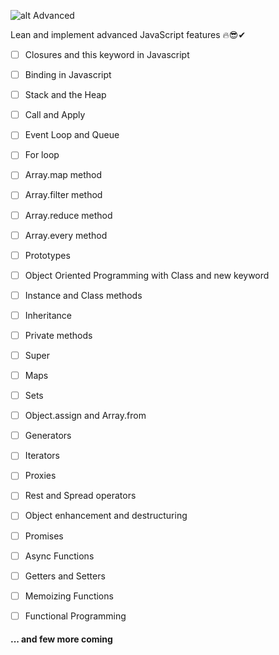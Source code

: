 ![alt Advanced](https://www.stimulsoft.com/images/products/reports-js/js.png)

Lean and implement advanced JavaScript features 🔥😎✔

- [ ] Closures and this keyword in Javascript
- [ ] Binding in Javascript
- [ ] Stack and the Heap
- [ ] Call and Apply 
- [ ] Event Loop and Queue
- [ ] For loop
- [ ] Array.map method
- [ ] Array.filter method
- [ ] Array.reduce method
- [ ] Array.every method
- [ ] Prototypes
- [ ] Object Oriented Programming with Class and new keyword
- [ ] Instance and Class methods
- [ ] Inheritance
- [ ] Private methods
- [ ] Super
- [ ] Maps
- [ ] Sets
- [ ] Object.assign and Array.from
- [ ] Generators
- [ ] Iterators
- [ ] Proxies
- [ ] Rest and Spread operators
- [ ] Object enhancement and destructuring
- [ ] Promises
- [ ] Async Functions
- [ ] Getters and Setters

- [ ] Memoizing Functions
- [ ] Functional Programming

#### ... and few more coming
